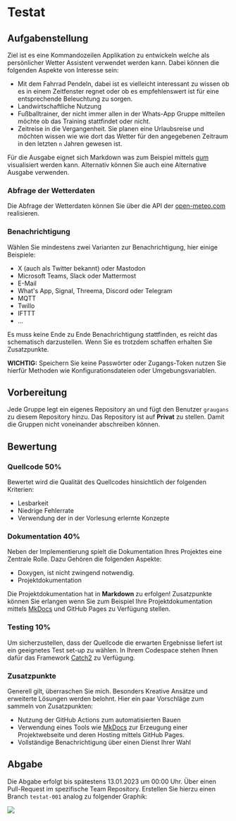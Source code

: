 # Testat

## Aufgabenstellung

Ziel ist es eine Kommandozeilen Applikation zu entwickeln welche als persönlicher Wetter Assistent verwendet werden kann. Dabei können die folgenden Aspekte von Interesse sein:

- Mit dem Fahrrad Pendeln, dabei ist es vielleicht interessant zu wissen ob es in einem Zeitfenster regnet oder ob es empfehlenswert ist für eine entsprechende Beleuchtung zu sorgen.
- Landwirtschaftliche Nutzung
- Fußballtrainer, der nicht immer allen in der Whats-App Gruppe mitteilen möchte ob das Training stattfindet oder nicht.
- Zeitreise in die Vergangenheit. Sie planen eine Urlaubsreise und möchten wissen wie wie dort das Wetter für den angegebenen Zeitraum in den letzten `n` Jahren gewesen ist.

Für die Ausgabe eignet sich Markdown was zum Beispiel mittels [gum](https://github.com/charmbracelet/gum) visualisiert werden kann. Alternativ können Sie auch eine Alternative Ausgabe verwenden.

### Abfrage der Wetterdaten

Die Abfrage der Wetterdaten können Sie über die API der [open-meteo.com](https://open-meteo.com/) realisieren.

### Benachrichtigung

Wählen Sie mindestens zwei Varianten zur Benachrichtigung, hier einige Beispiele:

- X (auch als Twitter bekannt) oder Mastodon
- Microsoft Teams, Slack oder Mattermost
- E-Mail
- What's App, Signal, Threema, Discord oder Telegram
- MQTT
- Twillo
- IFTTT
- ...

Es muss keine Ende zu Ende Benachrichtigung stattfinden, es reicht das schematisch darzustellen. Wenn Sie es trotzdem schaffen erhalten Sie Zusatzpunkte.

**WICHTIG:** Speichern Sie keine Passwörter oder Zugangs-Token nutzen Sie hierfür Methoden wie Konfigurationsdateien oder Umgebungsvariablen.

## Vorbereitung

Jede Gruppe legt ein eigenes Repository an und fügt den Benutzer `graugans` zu diesem Repository hinzu. Das Repository ist auf **Privat** zu stellen. Damit die Gruppen nicht voneinander abschreiben können.

## Bewertung

### Quellcode 50%

Bewertet wird die Qualität des Quellcodes hinsichtlich der folgenden Kriterien:

- Lesbarkeit
- Niedrige Fehlerrate
- Verwendung der in der Vorlesung erlernte Konzepte

### Dokumentation 40%

Neben der Implementierung spielt die Dokumentation Ihres Projektes eine Zentrale Rolle. Dazu Gehören die folgenden Aspekte:

- Doxygen, ist nicht zwingend notwendig.
- Projektdokumentation

Die Projektdokumentation hat in **Markdown** zu erfolgen!
Zusatzpunkte können Sie erlangen wenn Sie zum Beispiel Ihre Projektdokumentation mittels [MkDocs](https://www.mkdocs.org/) und GitHub Pages zu Verfügung stellen.

### Testing 10%

Um sicherzustellen, dass der Quellcode die erwarten Ergebnisse liefert ist ein geeignetes Test set-up zu wählen. In Ihrem Codespace stehen Ihnen dafür das Framework [Catch2](https://github.com/catchorg/Catch2) zu Verfügung.

### Zusatzpunkte

Generell gilt, überraschen Sie mich. Besonders Kreative Ansätze und erweiterte Lösungen werden belohnt. Hier ein paar Vorschläge zum sammeln von Zusatzpunkten:

- Nutzung der GitHub Actions zum automatisierten Bauen
- Verwendung eines Tools wie [MkDocs](https://www.mkdocs.org/) zur Erzeugung einer Projektwebseite und deren Hosting mittels GitHub Pages.
- Vollständige Benachrichtigung über einen Dienst Ihrer Wahl

## Abgabe

Die Abgabe erfolgt bis spätestens 13.01.2023 um 00:00 Uhr. Über einen Pull-Request im spezifische Team Repository. Erstellen Sie hierzu einen Branch `testat-001` analog zu folgender Graphik:

![](https://mermaid.ink/img/pako:eNqdkMEKwjAMhl-l5DxhXnsWNmEn9dhL7LJ1uLajSw9j7N2tiAgyRRYI5CfJ94fMoH1NIEG0HRcBByOqk1ROPEN7azv-Jq8BnTaCaWTkXZ7v_9xbxzSEHANt52hD-uYjrx1kKbS0xeLFtNi5D9rbRvA0kBTlsSirlJffcMggARKwTn-fH00FbMiSApnKmhqMPStQbkmjGNmfJ6dBcoiUQRxqZDp02Aa0IBvsR1ruc2aHwg?type=png)
